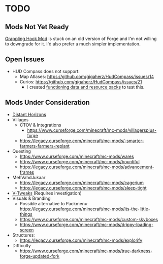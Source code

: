 # TODO

## Mods Not Yet Ready

[Grappling Hook Mod](https://www.curseforge.com/minecraft/mc-mods/grappling-hook-mod)
is stuck on an old version of Forge and I'm not willing to downgrade for it. I'd
also prefer a much simpler implementation.

## Open Issues

- HUD Compass does not support:
  - Map Atlases: https://github.com/gigaherz/HudCompass/issues/14
  - Curios: https://github.com/gigaherz/HudCompass/issues/21
    - I created
      [functioning data and resource packs](https://github.com/pskfyi/minecraft-compass-curio)
      to test this.

## Mods Under Consideration

- [Distant Horizons](https://www.curseforge.com/minecraft/mc-mods/distant-horizons)
- Villages
  - CTOV & Integrations
    - https://www.curseforge.com/minecraft/mc-mods/villagersplus-forge
  - https://legacy.curseforge.com/minecraft/mc-mods/-smarter-farmers-farmers-replant
- Questing
  - https://www.curseforge.com/minecraft/mc-mods/wares
  - https://www.curseforge.com/minecraft/mc-mods/bountiful
  - https://legacy.curseforge.com/minecraft/mc-mods/advancement-frames
- MehVahdJukaar
  - https://legacy.curseforge.com/minecraft/mc-mods/cagerium
  - https://legacy.curseforge.com/minecraft/mc-mods/sleep-tight
- [V-Tweaks](https://www.curseforge.com/minecraft/mc-mods/v-tweaks) (Requires
  investigation)
- Visuals & Branding
  - Possible alternative to Packmenu:
    https://legacy.curseforge.com/minecraft/mc-mods/its-the-little-things
  - https://www.curseforge.com/minecraft/mc-mods/custom-skyboxes
  - https://www.curseforge.com/minecraft/mc-mods/drippy-loading-screen
- Structures:
  - https://legacy.curseforge.com/minecraft/mc-mods/explorify
- Difficulty
  - https://www.curseforge.com/minecraft/mc-mods/true-darkness-forge-updated-fork
